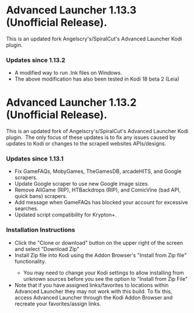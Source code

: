 # Advanced Launcher 1.13.3 (Unofficial Release).
This is an updated fork Angelscry's/SpiralCut's Advanced Launcher Kodi plugin.
<h3>Updates since 1.13.2</h3>
<ul>
	<li>A modified way to run .lnk files on Windows.</li>
	<li>The above modification has also been tested in Kodi 18 beta 2 (Leia)</li>
</ul>

# Advanced Launcher 1.13.2 (Unofficial Release).
This is an updated fork of Angelscry's/SpiralCut's Advanced Launcher Kodi plugin.  The only focus of these updates is to fix any issues caused by updates to Kodi or changes to the scraped websites APIs/designs.

<h3>Updates since 1.13.1</h3>
<ul>
	<li>Fix GameFAQs, MobyGames, TheGamesDB, arcadeHITS, and Google scrapers.</li>
	<li>Update Google scraper to use new Google image sizes.</li>
	<li>Remove AllGame (RIP), HTBackdrops (RIP), and ComicVine (bad API, quick bans) scrapers.</li>
	<li>Add message when GameFAQs has blocked your account for excessive searches.</li>
 	<li>Updated script compatibility for Krypton+.</li>
</ul>

<h3>Installation Instructions</h3>
<ul>
	<li>Click the "Clone or download" button on the upper right of the screen and select "Download Zip"</li>
	<li>Install Zip file into Kodi using the Addon Browser's "Install from Zip file" functionality.</li>
	<ul>
		<li>You may need to change your Kodi settings to allow installing from unknown sources before you see the option to "Install from Zip File"</li>
	</ul>
	<li>Note that if you have assigned links/favorites to locations within Advanced Launcher they may not work with this build.  To fix this, access Advanced Launcher through the Kodi Addon Browser and recreate your favorites/assign links.
</ul>
